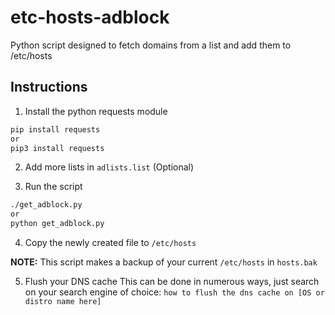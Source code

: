 # etc-hosts-adblock
Python script designed to fetch domains from a list and add them to /etc/hosts

## Instructions
1. Install the python requests module
```bash
pip install requests
or
pip3 install requests
```

2. Add more lists in `adlists.list` (Optional)

3. Run the script
```bash
./get_adblock.py
or
python get_adblock.py
```

4. Copy the newly created file to `/etc/hosts`

**NOTE:** This script makes a backup of your current `/etc/hosts` in `hosts.bak`

5. Flush your DNS cache
This can be done in numerous ways, just search on your search engine of choice: `how to flush the dns cache on [OS or distro name here]`

